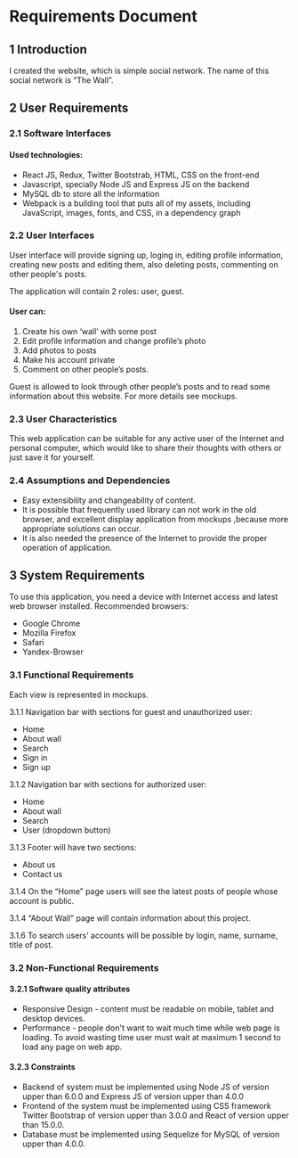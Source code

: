 # Requirements Document

## 1 Introduction
I created the website, which is simple social network.
The name of this social network is “The Wall”.

## 2 User Requirements

### 2.1 Software Interfaces

#### Used technologies:
*	React JS, Redux, Twitter Bootstrab, HTML, CSS on the front-end
*	Javascript, specially Node JS and Express JS on the backend
*	MySQL db to store all the information
*	Webpack is a building tool that puts all of my assets, including JavaScript, images, fonts, and CSS, in a dependency graph

### 2.2 User Interfaces

User interface will provide signing up, loging in, editing profile information, creating new posts  and editing them, also deleting posts, commenting on other people's posts.

The application will contain 2 roles: user, guest.
####	User can:
1.	Create his own ‘wall’ with some post
2.	Edit profile information and change profile’s photo
3.	Add photos to posts
4.	Make his account private
5.	Comment on other people’s posts.

Guest is allowed to look through other people’s posts and to read some information about this website.
For more details see mockups.
### 2.3 User Characteristics
This web application can be suitable for any active user of the Internet and personal сomputer, which would like to share their thoughts with others or just save it for yourself.
### 2.4 Assumptions and Dependencies
 * Easy extensibility and changeability of content.
 * It is possible that frequently used library can not work in the old browser, and excellent display application from mockups ,because more appropriate solutions can occur.
 * It is also needed the presence of the Internet to provide the proper operation of application.

## 3 System Requirements
 To use this application, you need a device with Internet access and latest web browser installed. Recommended browsers:
 *	Google Chrome
 *	Mozilla Firefox
 *	Safari
 *	Yandex-Browser

### 3.1 Functional Requirements
Each view is represented in mockups.

3.1.1 Navigation bar with sections for guest and  unauthorized  user:
*	Home
*	About wall
*	Search
*	Sign in
*	Sign up

3.1.2 Navigation bar with sections for authorized  user:
*	Home
*	About wall
*	Search
*	User (dropdown button)

3.1.3 Footer will have two sections:
*	About us
*	Contact us

3.1.4 On the “Home” page users will see the latest posts of people whose account is public.

3.1.4 “About Wall” page will contain information about this project.

3.1.6 To search users’ accounts will be possible by login, name, surname, title of post.

### 3.2 Non-Functional Requirements
#### 3.2.1 Software quality attributes
* Responsive Design - content must be readable on mobile, tablet and desktop devices.
* Performance - people don't want to wait much time while web page is loading. To avoid wasting time user must wait at maximum 1 second to load any page on web app.

#### 3.2.3 Constraints
*	Backend of system must be implemented using Node JS of version upper than 6.0.0 and Express JS of version upper than 4.0.0
*	Frontend of the system must be implemented using CSS framework Twitter Bootstrap of version upper than 3.0.0 and React  of version upper than 15.0.0.
*	Database must be implemented using Sequelize for MySQL of version upper than 4.0.0.
